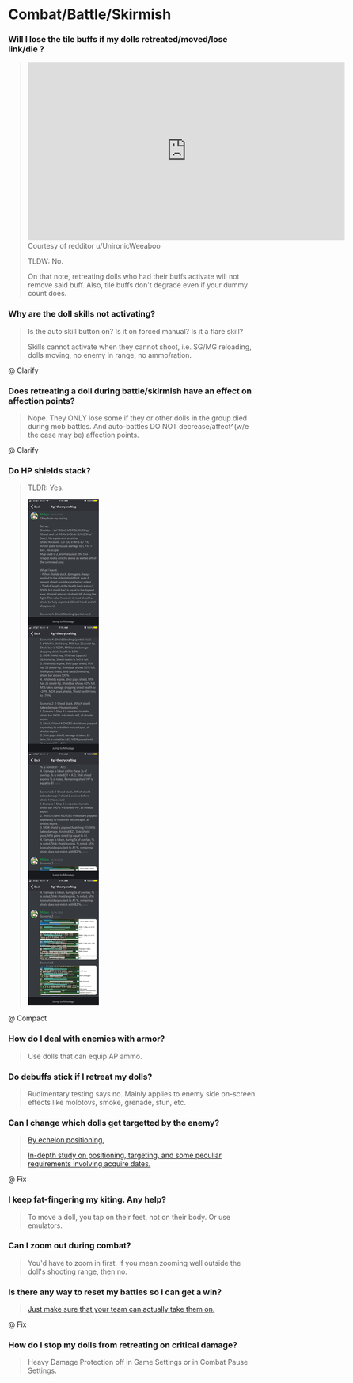 <link ref="stylesheet" href="/externalcss.css">

# Combat/Battle/Skirmish

### Will I lose the tile buffs if my dolls retreated/moved/lose link/die ?

> <div class="tooltip"><iframe width="640" height="360" src="https://www.youtube.com/embed/tQRqcTDmAKE" frameborder="0" allowfullscreen></iframe><span class="tooltiptext">Courtesy of redditor u/UnironicWeeaboo</span></div>
>
> TLDW: No.
>
> On that note, retreating dolls who had their buffs activate will not remove said buff. Also, tile buffs don't degrade even if your dummy count does.

### Why are the doll skills not activating?

> Is the auto skill button on? Is it on forced manual? Is it a flare skill?
>
> Skills cannot activate when they cannot shoot, i.e. SG/MG reloading, dolls moving, no enemy in range, no ammo/ration.

@ Clarify

### Does retreating a doll during battle/skirmish have an effect on affection points?

> Nope. They ONLY lose some if they or other dolls in the group died during mob battles. And auto-battles DO NOT decrease/affect^(w/e the case may be) affection points.

@ Clarify

### Do HP shields stack?

> TLDR: Yes.
>
> ![](/GFL/assets/images/HPShield.png "From u/UnironicWeeaboo")

@ Compact

### How do I deal with enemies with armor?

> Use dolls that can equip AP ammo.

### Do debuffs stick if I retreat my dolls?

> Rudimentary testing says no. Mainly applies to enemy side on-screen effects like molotovs, smoke, grenade, stun, etc.

### Can I change which dolls get targetted by the enemy?

> [By echelon positioning.](https://www.reddit.com/r/girlsfrontline/comments/g11mag/weekly_commanders_lounge_april_14_2020/fny91zz/)
>
> [In-depth study on positioning, targeting, and some peculiar requirements involving acquire dates.](https://docs.google.com/document/d/1LPqpSCNWiu1HJOnK1FOB1o30FSwTQRQvcK-tAjO4SSI/)

@ Fix

### I keep fat-fingering my kiting. Any help?

> To move a doll, you tap on their feet, not on their body. Or use emulators.

### Can I zoom out during combat?

> You'd have to zoom in first. If you mean zooming well outside the doll's shooting range, then no.

### Is there any way to reset my battles so I can get a win?

> [Just make sure that your team can actually take them on.](https://www.reddit.com/r/girlsfrontline/comments/htyqeq/lounge_faqs_v2/fzmca22/)

@ Fix

### How do I stop my dolls from retreating on critical damage?

> Heavy Damage Protection off in Game Settings or in Combat Pause Settings.